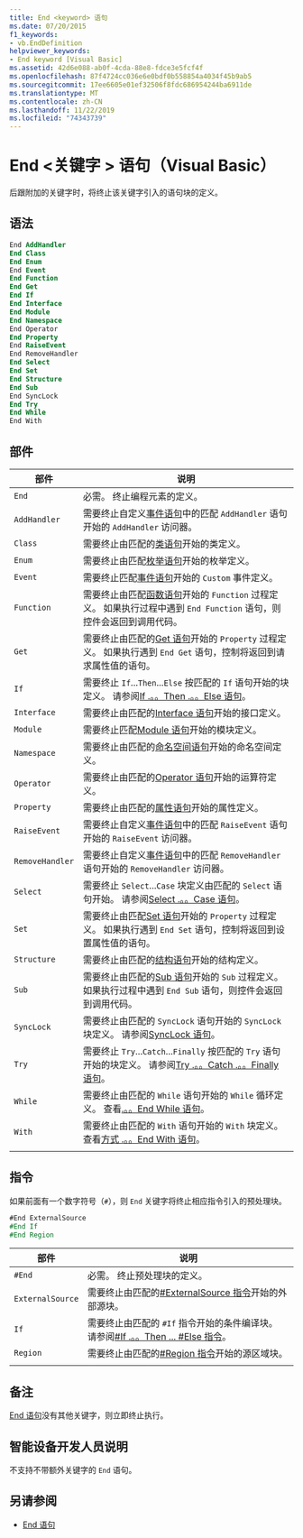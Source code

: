 ```yaml
---
title: End <keyword> 语句
ms.date: 07/20/2015
f1_keywords:
- vb.EndDefinition
helpviewer_keywords:
- End keyword [Visual Basic]
ms.assetid: 42d6e088-ab0f-4cda-88e8-fdce3e5fcf4f
ms.openlocfilehash: 87f4724cc036e6e0bdf0b558854a4034f45b9ab5
ms.sourcegitcommit: 17ee6605e01ef32506f8fdc686954244ba6911de
ms.translationtype: MT
ms.contentlocale: zh-CN
ms.lasthandoff: 11/22/2019
ms.locfileid: "74343739"
---
```

# <a name="end-keyword-statement-visual-basic"></a>End \<关键字 > 语句（Visual Basic）

后跟附加的关键字时，将终止该关键字引入的语句块的定义。

## <a name="syntax"></a>语法

```vb
End AddHandler
End Class
End Enum
End Event
End Function
End Get
End If
End Interface
End Module
End Namespace
End Operator
End Property
End RaiseEvent  
End RemoveHandler  
End Select
End Set
End Structure
End Sub
End SyncLock
End Try
End While
End With  
```  
  
## <a name="parts"></a>部件

|部件|说明|
|---|---|
|`End`|必需。 终止编程元素的定义。|
|`AddHandler`|需要终止自定义[事件语句](event-statement.md)中的匹配 `AddHandler` 语句开始的 `AddHandler` 访问器。|
|`Class`|需要终止由匹配的[类语句](class-statement.md)开始的类定义。|
|`Enum`|需要终止由匹配[枚举语句](enum-statement.md)开始的枚举定义。|
|`Event`|需要终止匹配[事件语句](event-statement.md)开始的 `Custom` 事件定义。|  
|`Function`|需要终止由匹配[函数语句](function-statement.md)开始的 `Function` 过程定义。 如果执行过程中遇到 `End Function` 语句，则控件会返回到调用代码。|
|`Get`|需要终止由匹配的[Get 语句](get-statement.md)开始的 `Property` 过程定义。 如果执行遇到 `End Get` 语句，控制将返回到请求属性值的语句。|
|`If`|需要终止 `If`...`Then`...`Else` 按匹配的 `If` 语句开始的块定义。 请参阅[If .。。Then .。。Else 语句](if-then-else-statement.md)。|
|`Interface`|需要终止由匹配的[Interface 语句](interface-statement.md)开始的接口定义。|
|`Module`|需要终止匹配[Module 语句](module-statement.md)开始的模块定义。|
|`Namespace`|需要终止由匹配的[命名空间语句](namespace-statement.md)开始的命名空间定义。|
|`Operator`|需要终止由匹配的[Operator 语句](operator-statement.md)开始的运算符定义。|
|`Property`|需要终止由匹配的[属性语句](property-statement.md)开始的属性定义。|
|`RaiseEvent`|需要终止自定义[事件语句](event-statement.md)中的匹配 `RaiseEvent` 语句开始的 `RaiseEvent` 访问器。|
|`RemoveHandler`|需要终止自定义[事件语句](event-statement.md)中的匹配 `RemoveHandler` 语句开始的 `RemoveHandler` 访问器。|
|`Select`|需要终止 `Select`...`Case` 块定义由匹配的 `Select` 语句开始。 请参阅[Select .。。Case 语句](select-case-statement.md)。  
|`Set`|需要终止由匹配[Set 语句](set-statement.md)开始的 `Property` 过程定义。 如果执行遇到 `End Set` 语句，控制将返回到设置属性值的语句。  
|`Structure`|需要终止由匹配的[结构语句](structure-statement.md)开始的结构定义。  
|`Sub`|需要终止由匹配的[Sub 语句](sub-statement.md)开始的 `Sub` 过程定义。 如果执行过程中遇到 `End Sub` 语句，则控件会返回到调用代码。  
|`SyncLock`|需要终止由匹配的 `SyncLock` 语句开始的 `SyncLock` 块定义。 请参阅[SyncLock 语句](synclock-statement.md)。  
|`Try`|需要终止 `Try`...`Catch`...`Finally` 按匹配的 `Try` 语句开始的块定义。 请参阅[Try .。。Catch .。。Finally 语句](try-catch-finally-statement.md)。  
|`While`|需要终止由匹配的 `While` 语句开始的 `While` 循环定义。 查看[.。。End While 语句](while-end-while-statement.md)。  
|`With`| 需要终止由匹配的 `With` 语句开始的 `With` 块定义。 查看[方式 .。。End With 语句](with-end-with-statement.md)。  
|||
  
## <a name="directives"></a>指令

如果前面有一个数字符号（`#`），则 `End` 关键字将终止相应指令引入的预处理块。  

```vb
#End ExternalSource
#End If
#End Region
```

|部件|说明|
|---|---|
|`#End`|必需。 终止预处理块的定义。|
|`ExternalSource`|需要终止由匹配的[#ExternalSource 指令](../directives/externalsource-directive.md)开始的外部源块。|
|`If`|需要终止由匹配的 `#If` 指令开始的条件编译块。 请参阅[#If .。。Then ... #Else 指令](../directives/if-then-else-directives.md)。|
|`Region`|需要终止由匹配的[#Region 指令](../directives/region-directive.md)开始的源区域块。|
|||

## <a name="remarks"></a>备注

[End 语句](end-statement.md)没有其他关键字，则立即终止执行。

## <a name="smart-device-developer-notes"></a>智能设备开发人员说明  

不支持不带额外关键字的 `End` 语句。  
  
## <a name="see-also"></a>另请参阅

- [End 语句](end-statement.md)
